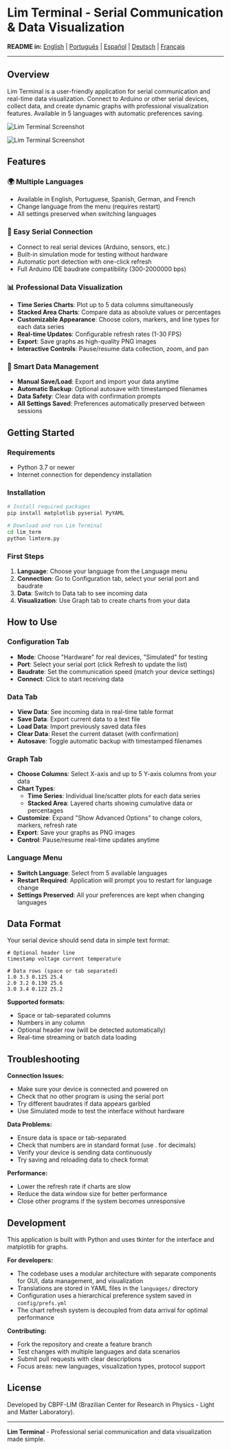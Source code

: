 # Lim Terminal - Serial Communication & Data Visualization

**README in:** [English](README.md) | [Português](docs/README_pt-br.md) | [Español](docs/README_es.md) | [Deutsch](docs/README_de.md) | [Français](docs/README_fr.md)

---

## Overview

Lim Terminal is a user-friendly application for serial communication and real-time data visualization. Connect to Arduino or other serial devices, collect data, and create dynamic graphs with professional visualization features. Available in 5 languages with automatic preferences saving.

![Lim Terminal Screenshot](docs/shot.png)

![Lim Terminal Screenshot](docs/shot_stacked.png)

## Features

### 🌍 **Multiple Languages**
- Available in English, Portuguese, Spanish, German, and French
- Change language from the menu (requires restart)
- All settings preserved when switching languages

### 📡 **Easy Serial Connection**
- Connect to real serial devices (Arduino, sensors, etc.)
- Built-in simulation mode for testing without hardware
- Automatic port detection with one-click refresh
- Full Arduino IDE baudrate compatibility (300-2000000 bps)

### 📊 **Professional Data Visualization**
- **Time Series Charts**: Plot up to 5 data columns simultaneously
- **Stacked Area Charts**: Compare data as absolute values or percentages
- **Customizable Appearance**: Choose colors, markers, and line types for each data series
- **Real-time Updates**: Configurable refresh rates (1-30 FPS)
- **Export**: Save graphs as high-quality PNG images
- **Interactive Controls**: Pause/resume data collection, zoom, and pan

### 💾 **Smart Data Management**
- **Manual Save/Load**: Export and import your data anytime
- **Automatic Backup**: Optional autosave with timestamped filenames
- **Data Safety**: Clear data with confirmation prompts
- **All Settings Saved**: Preferences automatically preserved between sessions

## Getting Started

### Requirements
- Python 3.7 or newer
- Internet connection for dependency installation

### Installation
```bash
# Install required packages
pip install matplotlib pyserial PyYAML

# Download and run Lim Terminal
cd lim_term
python limterm.py
```

### First Steps
1. **Language**: Choose your language from the Language menu
2. **Connection**: Go to Configuration tab, select your serial port and baudrate
3. **Data**: Switch to Data tab to see incoming data
4. **Visualization**: Use Graph tab to create charts from your data

## How to Use

### Configuration Tab
- **Mode**: Choose "Hardware" for real devices, "Simulated" for testing
- **Port**: Select your serial port (click Refresh to update the list)
- **Baudrate**: Set the communication speed (match your device settings)
- **Connect**: Click to start receiving data

### Data Tab
- **View Data**: See incoming data in real-time table format
- **Save Data**: Export current data to a text file
- **Load Data**: Import previously saved data files
- **Clear Data**: Reset the current dataset (with confirmation)
- **Autosave**: Toggle automatic backup with timestamped filenames

### Graph Tab
- **Choose Columns**: Select X-axis and up to 5 Y-axis columns from your data
- **Chart Types**:
  - **Time Series**: Individual line/scatter plots for each data series
  - **Stacked Area**: Layered charts showing cumulative data or percentages
- **Customize**: Expand "Show Advanced Options" to change colors, markers, refresh rate
- **Export**: Save your graphs as PNG images
- **Control**: Pause/resume real-time updates anytime

### Language Menu
- **Switch Language**: Select from 5 available languages
- **Restart Required**: Application will prompt you to restart for language change
- **Settings Preserved**: All your preferences are kept when changing languages

## Data Format

Your serial device should send data in simple text format:

```
# Optional header line
timestamp voltage current temperature

# Data rows (space or tab separated)
1.0 3.3 0.125 25.4
2.0 3.2 0.130 25.6
3.0 3.4 0.122 25.2
```

**Supported formats:**
- Space or tab-separated columns
- Numbers in any column
- Optional header row (will be detected automatically)
- Real-time streaming or batch data loading

## Troubleshooting

**Connection Issues:**
- Make sure your device is connected and powered on
- Check that no other program is using the serial port
- Try different baudrates if data appears garbled
- Use Simulated mode to test the interface without hardware

**Data Problems:**
- Ensure data is space or tab-separated
- Check that numbers are in standard format (use . for decimals)
- Verify your device is sending data continuously
- Try saving and reloading data to check format

**Performance:**
- Lower the refresh rate if charts are slow
- Reduce the data window size for better performance
- Close other programs if the system becomes unresponsive

## Development

This application is built with Python and uses tkinter for the interface and matplotlib for graphs.

**For developers:**
- The codebase uses a modular architecture with separate components for GUI, data management, and visualization
- Translations are stored in YAML files in the `languages/` directory
- Configuration uses a hierarchical preference system saved in `config/prefs.yml`
- The chart refresh system is decoupled from data arrival for optimal performance

**Contributing:**
- Fork the repository and create a feature branch
- Test changes with multiple languages and data scenarios
- Submit pull requests with clear descriptions
- Focus areas: new languages, visualization types, protocol support

## License

Developed by CBPF-LIM (Brazilian Center for Research in Physics - Light and Matter Laboratory).

---

**Lim Terminal** - Professional serial communication and data visualization made simple.
